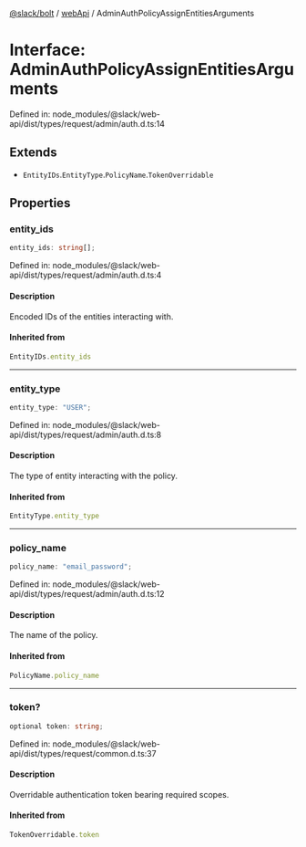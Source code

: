 [@slack/bolt](../../../../index.md) / [webApi](../index.md) / AdminAuthPolicyAssignEntitiesArguments

# Interface: AdminAuthPolicyAssignEntitiesArguments

Defined in: node\_modules/@slack/web-api/dist/types/request/admin/auth.d.ts:14

## Extends

- `EntityIDs`.`EntityType`.`PolicyName`.`TokenOverridable`

## Properties

### entity\_ids

```ts
entity_ids: string[];
```

Defined in: node\_modules/@slack/web-api/dist/types/request/admin/auth.d.ts:4

#### Description

Encoded IDs of the entities interacting with.

#### Inherited from

```ts
EntityIDs.entity_ids
```

***

### entity\_type

```ts
entity_type: "USER";
```

Defined in: node\_modules/@slack/web-api/dist/types/request/admin/auth.d.ts:8

#### Description

The type of entity interacting with the policy.

#### Inherited from

```ts
EntityType.entity_type
```

***

### policy\_name

```ts
policy_name: "email_password";
```

Defined in: node\_modules/@slack/web-api/dist/types/request/admin/auth.d.ts:12

#### Description

The name of the policy.

#### Inherited from

```ts
PolicyName.policy_name
```

***

### token?

```ts
optional token: string;
```

Defined in: node\_modules/@slack/web-api/dist/types/request/common.d.ts:37

#### Description

Overridable authentication token bearing required scopes.

#### Inherited from

```ts
TokenOverridable.token
```
